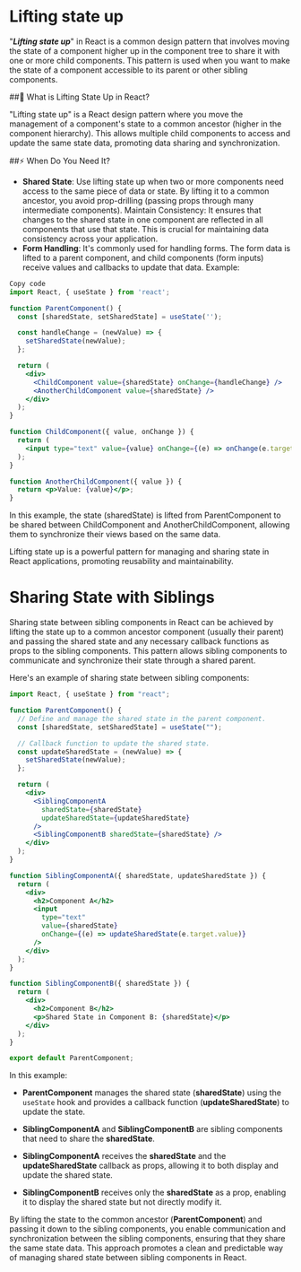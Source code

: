 # Lifting state up

"**_Lifting state up_**" in React is a common design pattern that involves moving the state of a component higher up in the component tree to share it with one or more child components. This pattern is used when you want to make the state of a component accessible to its parent or other sibling components.

##🚀 What is Lifting State Up in React?

"Lifting state up" is a React design pattern where you move the management of a component's state to a common ancestor (higher in the component hierarchy).
This allows multiple child components to access and update the same state data, promoting data sharing and synchronization.

##⚡ When Do You Need It?

- **Shared State**: Use lifting state up when two or more components need access to the same piece of data or state. By lifting it to a common ancestor, you avoid prop-drilling (passing props through many intermediate components).
  Maintain Consistency: It ensures that changes to the shared state in one component are reflected in all components that use that state. This is crucial for maintaining data consistency across your application.
- **Form Handling**: It's commonly used for handling forms. The form data is lifted to a parent component, and child components (form inputs) receive values and callbacks to update that data.
  Example:

```jsx
Copy code
import React, { useState } from 'react';

function ParentComponent() {
  const [sharedState, setSharedState] = useState('');

  const handleChange = (newValue) => {
    setSharedState(newValue);
  };

  return (
    <div>
      <ChildComponent value={sharedState} onChange={handleChange} />
      <AnotherChildComponent value={sharedState} />
    </div>
  );
}

function ChildComponent({ value, onChange }) {
  return (
    <input type="text" value={value} onChange={(e) => onChange(e.target.value)} />
  );
}

function AnotherChildComponent({ value }) {
  return <p>Value: {value}</p>;
}
```

In this example, the state (sharedState) is lifted from ParentComponent to be shared between ChildComponent and AnotherChildComponent, allowing them to synchronize their views based on the same data.

Lifting state up is a powerful pattern for managing and sharing state in React applications, promoting reusability and maintainability.

# Sharing State with Siblings

Sharing state between sibling components in React can be achieved by lifting the state up to a common ancestor component (usually their parent) and passing the shared state and any necessary callback functions as props to the sibling components. This pattern allows sibling components to communicate and synchronize their state through a shared parent.

Here's an example of sharing state between sibling components:

```jsx
import React, { useState } from "react";

function ParentComponent() {
  // Define and manage the shared state in the parent component.
  const [sharedState, setSharedState] = useState("");

  // Callback function to update the shared state.
  const updateSharedState = (newValue) => {
    setSharedState(newValue);
  };

  return (
    <div>
      <SiblingComponentA
        sharedState={sharedState}
        updateSharedState={updateSharedState}
      />
      <SiblingComponentB sharedState={sharedState} />
    </div>
  );
}

function SiblingComponentA({ sharedState, updateSharedState }) {
  return (
    <div>
      <h2>Component A</h2>
      <input
        type="text"
        value={sharedState}
        onChange={(e) => updateSharedState(e.target.value)}
      />
    </div>
  );
}

function SiblingComponentB({ sharedState }) {
  return (
    <div>
      <h2>Component B</h2>
      <p>Shared State in Component B: {sharedState}</p>
    </div>
  );
}

export default ParentComponent;
```

In this example:

- **ParentComponent** manages the shared state (**sharedState**) using the `useState` hook and provides a callback function (**updateSharedState**) to update the state.

- **SiblingComponentA** and **SiblingComponentB** are sibling components that need to share the **sharedState**.

- **SiblingComponentA** receives the **sharedState** and the **updateSharedState** callback as props, allowing it to both display and update the shared state.

- **SiblingComponentB** receives only the **sharedState** as a prop, enabling it to display the shared state but not directly modify it.

By lifting the state to the common ancestor (**ParentComponent**) and passing it down to the sibling components, you enable communication and synchronization between the sibling components, ensuring that they share the same state data. This approach promotes a clean and predictable way of managing shared state between sibling components in React.
